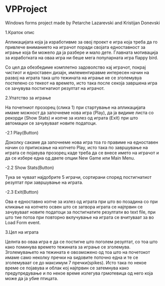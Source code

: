 # VPProject
Windows forms project made by Petarche Lazarevski and Kristijan Donevski

1.Краток опис

Апликацијата која ја изработивме за овој проект е игра која треба да го привлече вниманието на играчот поради својата
едноставност за играње која би можело да ја разбере и мало дете. Главната мотивација за изработката на оваа игра ни
беше мега популарната игра flappy bird.

Со цел да обезбедиме комплетно задоволство кај играчот, покрај чистиот и едноставен дизајн, имлементиравме интересен начин на
развој на играта така што тежината на играње ке се зголемувуа постепено со текеот на времето, исто така после секоја завршена игра 
се зачувува постигнатиот резултат на играчот.

2.Упатство за играње

На почетниот прозорец (слика 1) при стартување на апликацијата имаме можност да започнеме нова игра (Play),
да ja видиме листа со рекорди (Show Stats) и копче за излез од играта (Exit) при што автомацки се зачувуваат новите податоци.

-2.1 Play(Button)

  Доколку сакаме да започнеме нова игра тоа го правиме на едноставен начин со притискање на копчето Play, исто така по завршување
  на играта се појавува прозорец каде треба да се внесе името на играчот и да се избере една од двете опции New Game или Main Menu.
  
-2.2 Show Stats(Button)

  Тука sе чуваат најдобрите 5 играчи, сортирани според постигнатиот резултат при завршување на играта.
  
-2.3 Exit(Button)

  Ова е едноставно копче за излез од играта при што во позадина со при кликање на копчето освен што се затвора играта се 
  најпрвин се зачувуваат новите податоци за постигнатите резултати во text file, при што тие потоа при повторно вклучување на играта
  се вчитуваат за во Load Form event.
  
3.Цел на играта

Целнта во оваа игра е да се постигне што поголем резултат, со тоа што како поминува времето тежината за играње се зголемува.
Зголемувањето на тежината е овозможено од тоа што на почетокот имаме само неколку пречки на ѕидовите поточно една и те се зголемуваат се    до максимум 7 пречки(spikes). Исто така по некое време се појавува и облак кој најпрвин се затемнува како предупредување и по некое време
излегува грмотевица од него која може да ја убие птицата.
